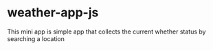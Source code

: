 # weather-app-js
This mini app is simple app that collects the current whether status by searching a location

